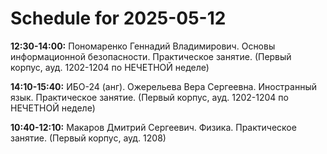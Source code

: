 # Schedule for 2025-05-12

**12:30-14:00:** Пономаренко Геннадий Владимирович. Основы информационной безопасности. Практическое занятие. (Первый корпус, ауд. 1202-1204 по НЕЧЕТНОЙ неделе)

**14:10-15:40:** ИБО-24 (анг). Ожерельева Вера Сергеевна. Иностранный язык. Практическое занятие. (Первый корпус, ауд. 1202-1204 по НЕЧЕТНОЙ неделе)

**10:40-12:10:** Макаров Дмитрий Сергеевич. Физика. Практическое занятие. (Первый корпус, ауд. 1208)

